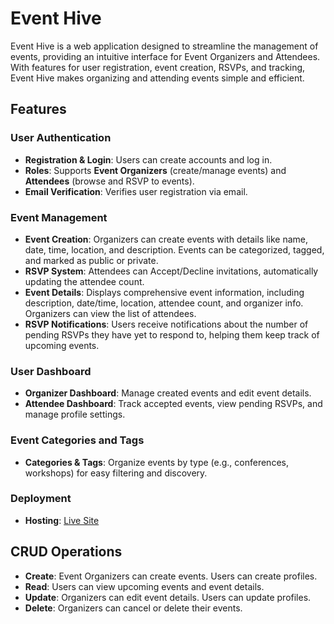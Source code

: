# Event Hive

Event Hive is a web application designed to streamline the management of events, providing an intuitive interface for Event Organizers and Attendees. With features for user registration, event creation, RSVPs, and tracking, Event Hive makes organizing and attending events simple and efficient.

## Features

### User Authentication

- **Registration & Login**: Users can create accounts and log in.
- **Roles**: Supports **Event Organizers** (create/manage events) and **Attendees** (browse and RSVP to events).
- **Email Verification**: Verifies user registration via email.

### Event Management

- **Event Creation**: Organizers can create events with details like name, date, time, location, and description. Events can be categorized, tagged, and marked as public or private.
- **RSVP System**: Attendees can Accept/Decline invitations, automatically updating the attendee count.
- **Event Details**: Displays comprehensive event information, including description, date/time, location, attendee count, and organizer info. Organizers can view the list of attendees.
- **RSVP Notifications**: Users receive notifications about the number of pending RSVPs they have yet to respond to, helping them keep track of upcoming events.

### User Dashboard

- **Organizer Dashboard**: Manage created events and edit event details.
- **Attendee Dashboard**: Track accepted events, view pending RSVPs, and manage profile settings.

### Event Categories and Tags

- **Categories & Tags**: Organize events by type (e.g., conferences, workshops) for easy filtering and discovery.

### Deployment

- **Hosting**: [Live Site](https://event-hive-backend-django.onrender.com/)

## CRUD Operations

- **Create**: Event Organizers can create events. Users can create profiles.
- **Read**: Users can view upcoming events and event details.
- **Update**: Organizers can edit event details. Users can update profiles.
- **Delete**: Organizers can cancel or delete their events.
